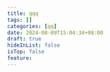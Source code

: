 ```yaml
---
title: qqq
tags: []
categories: [qq]
date: 2024-08-09T15:04:34+08:00
draft: true
hideInList: false
isTop: false
feature: 
---
```

